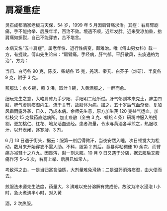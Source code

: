 # 肩凝重症

灵石成都酒家老板马天保，54 岁，1999 年 5 月因肩臂痛求治。其症：右肩臂剧痛，手不能抬举、后展年半，百治不效。境遇不顺，近年发胖。近来受凉加重，抬肩痛如撕裂，自己不能穿衣，苦不堪言。

本病又名“五十肩症”，属老年性、退行性病变，颇难治。唯《傅山男女科》载一方，有捷效。傅山先生论曰：“肩臂痛，手经病，肝气郁。平肝散风，去痰通络为治”，方为：

当归、白芍各 90 克，陈皮、柴胡各 15 克，羌活、秦艽、白芥子（炒研）、半夏各 9 克，附子 3 克。

煎服法：水 6 碗，煎 3 沸，取汁 1 碗，入黄酒服之，一醉而愈。

细玩先生之意，大略肩臂乃手少阳、手阳明二经所过。肝气郁则本来克土，脾主四肢，脾气虚则痰湿内生，流于关节，故肢体为病。加之，五十岁后气血渐衰，复加风霜雨露外袭，日久，乃成本病。余师先生意，原方加生芪 120 克益气运血，加桂枝尖 15 克载药直达病所。加止痉散（全虫 3 克、蜈蚣 4 条）研粉冲服入络搜剔，更加桃仁、红花、地龙活血通经。患者海量，令水与黄酒各半煎之，热服取汁，以开表闭，逐寒凝，3 剂。

6 月 13 日遇于街头，据云：服第一剂后得微汗，当夜安然入睡，次日顿觉大为松动，数月来开始穿衣不需人助。不料，服第 2 剂后，竟暴泻粘稠便 10 余次，而臂痛亦减轻十之八九。因畏泻，剩一剂未服。10 月 9 日又遇于分店，据云服后又腹痛作泻 5～6 次，右肩上举、后展已如常人。

考致泻之由，一是当归富含油质，大剂量难免滑肠；二是温药消溶痰湿，由大便而去。

煎服法未遵先生法度，药量大，3 沸难以充分溶解有效成份。故改为冷水浸泡 l 小时，急火煮沸半小时，对入黄

酒，2 次热服。